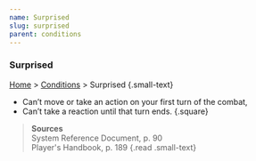 ```yaml
---
name: Surprised
slug: surprised
parent: conditions
---
```

### Surprised
[Home](dm-operations-center) > [Conditions](conditions) > Surprised {.small-text}

- Can’t move or take an action on your first turn of the combat,
- Can’t take a reaction until that turn ends. 
{.square}

> **Sources** <br/>
> System Reference Document, p. 90<br/>
> Player's Handbook, p. 189
{.read .small-text}
